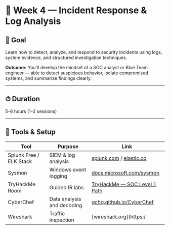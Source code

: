 # 🚨 Week 4 — Incident Response & Log Analysis

## 🎯 Goal

Learn how to detect, analyze, and respond to security incidents using logs, system evidence, and structured investigation techniques.

**Outcome:** You’ll develop the mindset of a SOC analyst or Blue Team engineer — able to detect suspicious behavior, isolate compromised systems, and summarize findings clearly.

---

## ⏱ Duration

5–6 hours (1–2 sessions)

---

## 🧰 Tools & Setup

| Tool                    | Purpose                    | Link                                                                                         |
| ----------------------- | -------------------------- | -------------------------------------------------------------------------------------------- |
| Splunk Free / ELK Stack | SIEM & log analysis        | [splunk.com](https://www.splunk.com) / [elastic.co](https://www.elastic.co)                  |
| Sysmon                  | Windows event logging      | [docs.microsoft.com/sysmon](https://learn.microsoft.com/en-us/sysinternals/downloads/sysmon) |
| TryHackMe Room          | Guided IR labs             | [TryHackMe — SOC Level 1 Path](https://tryhackme.com/path/outline/soc-level-1)               |
| CyberChef               | Data analysis and decoding | [gchq.github.io/CyberChef](https://gchq.github.io/CyberChef/)                                |
| Wireshark               | Traffic inspection         | [wireshark.org](https:/                                                                      |
